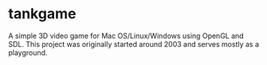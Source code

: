 # tankgame
A simple 3D video game for Mac OS/Linux/Windows using OpenGL and SDL. This project was originally started around 2003 and serves mostly as a playground.
